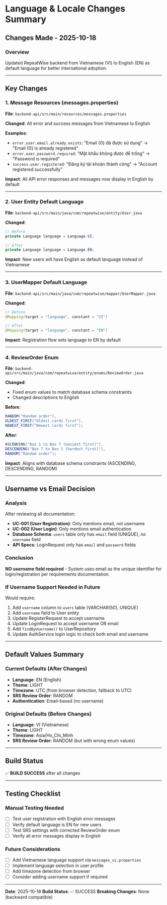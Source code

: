 # Language & Locale Changes Summary

## Changes Made - 2025-10-18

### Overview
Updated RepeatWise backend from Vietnamese (VI) to English (EN) as default language for better international adoption.

---

## Key Changes

### 1. Message Resources (messages.properties)
**File**: `backend-api/src/main/resources/messages.properties`

**Changed**: All error and success messages from Vietnamese to English

**Examples**:
- `error.user.email.already.exists`: "Email {0} đã được sử dụng" → "Email {0} is already registered"
- `error.user.password.required`: "Mật khẩu không được để trống" → "Password is required"
- `success.user.registered`: "Đăng ký tài khoản thành công" → "Account registered successfully"

**Impact**: All API error responses and messages now display in English by default

---

### 2. User Entity Default Language
**File**: `backend-api/src/main/java/com/repeatwise/entity/User.java`

**Changed**:
```java
// Before
private Language language = Language.VI;

// After
private Language language = Language.EN;
```

**Impact**: New users will have English as default language instead of Vietnamese

---

### 3. UserMapper Default Language
**File**: `backend-api/src/main/java/com/repeatwise/mapper/UserMapper.java`

**Changed**:
```java
// Before
@Mapping(target = "language", constant = "VI")

// After
@Mapping(target = "language", constant = "EN")
```

**Impact**: Registration flow sets language to EN by default

---

### 4. ReviewOrder Enum
**File**: `backend-api/src/main/java/com/repeatwise/entity/enums/ReviewOrder.java`

**Changed**:
- Fixed enum values to match database schema constraints
- Changed descriptions to English

**Before**:
```java
RANDOM("Random order"),
OLDEST_FIRST("Oldest cards first"),
NEWEST_FIRST("Newest cards first");
```

**After**:
```java
ASCENDING("Box 1 to Box 7 (easiest first)"),
DESCENDING("Box 7 to Box 1 (hardest first)"),
RANDOM("Random order");
```

**Impact**: Aligns with database schema constraints (ASCENDING, DESCENDING, RANDOM)

---

## Username vs Email Decision

### Analysis
After reviewing all documentation:
- **UC-001 (User Registration)**: Only mentions email, not username
- **UC-002 (User Login)**: Only mentions email authentication
- **Database Schema**: `users` table only has `email` field (UNIQUE), no `username` field
- **API Specs**: LoginRequest only has `email` and `password` fields

### Conclusion
**NO username field required** - System uses email as the unique identifier for login/registration per requirements documentation.

### If Username Support Needed in Future
Would require:
1. Add `username` column to `users` table (VARCHAR(50), UNIQUE)
2. Add `username` field to User entity
3. Update RegisterRequest to accept username
4. Update LoginRequest to accept username OR email
5. Add `findByUsername()` to UserRepository
6. Update AuthService login logic to check both email and username

---

## Default Values Summary

### Current Defaults (After Changes)
- **Language**: EN (English)
- **Theme**: LIGHT
- **Timezone**: UTC (from browser detection, fallback to UTC)
- **SRS Review Order**: RANDOM
- **Authentication**: Email-based (no username)

### Original Defaults (Before Changes)
- **Language**: VI (Vietnamese)
- **Theme**: LIGHT
- **Timezone**: Asia/Ho_Chi_Minh
- **SRS Review Order**: RANDOM (but with wrong enum values)

---

## Build Status
✅ **BUILD SUCCESS** after all changes

---

## Testing Checklist

### Manual Testing Needed
- [ ] Test user registration with English error messages
- [ ] Verify default language is EN for new users
- [ ] Test SRS settings with corrected ReviewOrder enum
- [ ] Verify all error messages display in English

### Future Considerations
- [ ] Add Vietnamese language support via `messages_vi.properties`
- [ ] Implement language selection in user profile
- [ ] Add timezone detection from browser
- [ ] Consider adding username support if required

---

**Date**: 2025-10-18
**Build Status**: ✅ SUCCESS
**Breaking Changes**: None (backward compatible)
